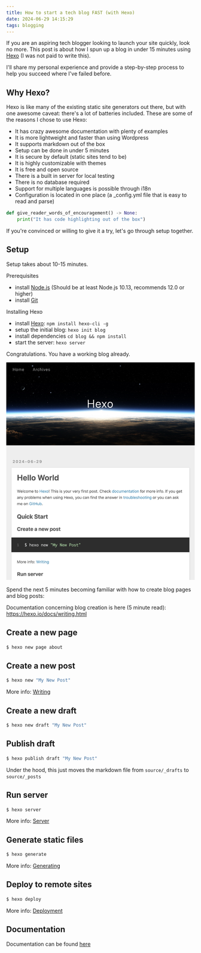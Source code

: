 ```yaml
---
title: How to start a tech blog FAST (with Hexo)
date: 2024-06-29 14:15:29
tags: blogging
---
```


If you are an aspiring tech blogger looking to launch your site quickly, look no more. This post is about how I spun up a blog in under 15 minutes using [Hexo](https://hexo.io/) (I was not paid to write this).

I'll share my personal experience and provide a step-by-step process to help you succeed where I've failed before.

## Why Hexo?

Hexo is like many of the existing static site generators out there, but with one awesome caveat: there's a lot of batteries included. These are some of the reasons I chose to use Hexo:

-   It has crazy awesome documentation with plenty of examples
-   It is more lightweight and faster than using Wordpress
-   It supports markdown out of the box
-   Setup can be done in under 5 minutes
-   It is secure by default (static sites tend to be)
-   It is highly customizable with themes
-   It is free and open source
-   There is a built in server for local testing
-   There is no database required
-   Support for multiple languages is possible through i18n
-   Configuration is located in one place (a \_config.yml file that is easy to read and parse)

```py
def give_reader_words_of_encouragement() -> None:
    print("It has code highlighting out of the box")
```

If you're convinced or willing to give it a try, let's go through setup together.

## Setup

Setup takes about 10-15 minutes.

Prerequisites

-   install [Node.js](https://nodejs.org/en) (Should be at least Node.js 10.13, recommends 12.0 or higher)
-   install [Git](https://git-scm.com/)

Installing Hexo

-   install [Hexo](https://hexo.io/):
    `npm install hexo-cli -g`
-   setup the initial blog:
    `hexo init blog`
-   install dependencies
    `cd blog && npm install`
-   start the server:
    `hexo server`

Congratulations. You have a working blog already.

![hexo hello world page](/images/hexo-hello-world.png)

Spend the next 5 minutes becoming familiar with how to create blog pages and blog posts:

Documentation concerning blog creation is here (5 minute read): https://hexo.io/docs/writing.html

## Create a new page

```bash
$ hexo new page about
```

## Create a new post

```bash
$ hexo new "My New Post"
```

More info: [Writing](https://hexo.io/docs/writing.html)

## Create a new draft

```bash
$ hexo new draft "My New Post"
```

## Publish draft

```bash
$ hexo publish draft "My New Post"
```

Under the hood, this just moves the markdown file from `source/_drafts` to `source/_posts`

## Run server

```bash
$ hexo server
```

More info: [Server](https://hexo.io/docs/server.html)

## Generate static files

```bash
$ hexo generate
```

More info: [Generating](https://hexo.io/docs/generating.html)

## Deploy to remote sites

```bash
$ hexo deploy
```

More info: [Deployment](https://hexo.io/docs/one-command-deployment.html)

## Documentation

Documentation can be found [here](https://hexo.io/docs/)
